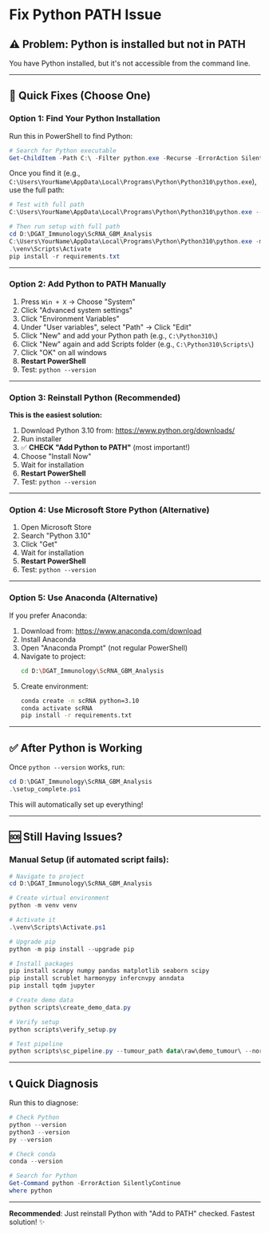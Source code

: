 # Fix Python PATH Issue

## ⚠️ Problem: Python is installed but not in PATH

You have Python installed, but it's not accessible from the command line.

---

## 🔧 Quick Fixes (Choose One)

### **Option 1: Find Your Python Installation**

Run this in PowerShell to find Python:

```powershell
# Search for Python executable
Get-ChildItem -Path C:\ -Filter python.exe -Recurse -ErrorAction SilentlyContinue | Select-Object FullName
```

Once you find it (e.g., `C:\Users\YourName\AppData\Local\Programs\Python\Python310\python.exe`), use the full path:

```powershell
# Test with full path
C:\Users\YourName\AppData\Local\Programs\Python\Python310\python.exe --version

# Then run setup with full path
cd D:\DGAT_Immunology\ScRNA_GBM_Analysis
C:\Users\YourName\AppData\Local\Programs\Python\Python310\python.exe -m venv venv
.\venv\Scripts\Activate
pip install -r requirements.txt
```

---

### **Option 2: Add Python to PATH Manually**

1. Press `Win + X` → Choose "System"
2. Click "Advanced system settings"
3. Click "Environment Variables"
4. Under "User variables", select "Path" → Click "Edit"
5. Click "New" and add your Python path (e.g., `C:\Python310\`)
6. Click "New" again and add Scripts folder (e.g., `C:\Python310\Scripts\`)
7. Click "OK" on all windows
8. **Restart PowerShell**
9. Test: `python --version`

---

### **Option 3: Reinstall Python (Recommended)**

**This is the easiest solution:**

1. Download Python 3.10 from: https://www.python.org/downloads/
2. Run installer
3. ✅ **CHECK "Add Python to PATH"** (most important!)
4. Choose "Install Now"
5. Wait for installation
6. **Restart PowerShell**
7. Test: `python --version`

---

### **Option 4: Use Microsoft Store Python (Alternative)**

1. Open Microsoft Store
2. Search "Python 3.10"
3. Click "Get"
4. Wait for installation
5. **Restart PowerShell**
6. Test: `python --version`

---

### **Option 5: Use Anaconda (Alternative)**

If you prefer Anaconda:

1. Download from: https://www.anaconda.com/download
2. Install Anaconda
3. Open "Anaconda Prompt" (not regular PowerShell)
4. Navigate to project:
   ```bash
   cd D:\DGAT_Immunology\ScRNA_GBM_Analysis
   ```
5. Create environment:
   ```bash
   conda create -n scRNA python=3.10
   conda activate scRNA
   pip install -r requirements.txt
   ```

---

## ✅ After Python is Working

Once `python --version` works, run:

```powershell
cd D:\DGAT_Immunology\ScRNA_GBM_Analysis
.\setup_complete.ps1
```

This will automatically set up everything!

---

## 🆘 Still Having Issues?

### Manual Setup (if automated script fails):

```powershell
# Navigate to project
cd D:\DGAT_Immunology\ScRNA_GBM_Analysis

# Create virtual environment
python -m venv venv

# Activate it
.\venv\Scripts\Activate.ps1

# Upgrade pip
python -m pip install --upgrade pip

# Install packages
pip install scanpy numpy pandas matplotlib seaborn scipy
pip install scrublet harmonypy infercnvpy anndata
pip install tqdm jupyter

# Create demo data
python scripts\create_demo_data.py

# Verify setup
python scripts\verify_setup.py

# Test pipeline
python scripts\sc_pipeline.py --tumour_path data\raw\demo_tumour\ --normal_path data\raw\demo_normal\ --output_dir results\demo\ --max_genes 5000
```

---

## 📞 Quick Diagnosis

Run this to diagnose:

```powershell
# Check Python
python --version
python3 --version
py --version

# Check conda
conda --version

# Search for Python
Get-Command python -ErrorAction SilentlyContinue
where python
```

---

**Recommended**: Just reinstall Python with "Add to PATH" checked. Fastest solution! ✨

